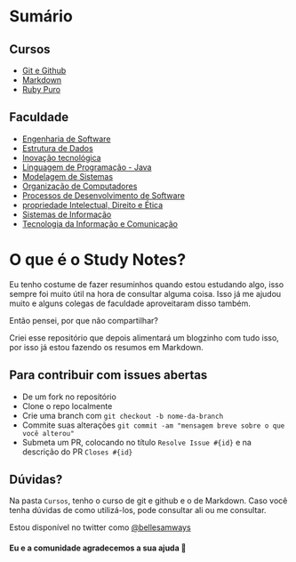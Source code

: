 # Sumário

## Cursos

- [Git e Github](Cursos/git_and_github_course.md)
- [Markdown](Cursos/markdown_course.md)
- [Ruby Puro](Cursos/ruby_puro.md)

## Faculdade

- [Engenharia de Software](Faculdade/Engenharia-de-Software/eng_software_compilado.md)
- [Estrutura de Dados](Faculdade/Estrutura-de-Dados/estrutura_dados_compilado.md)
- [Inovação tecnológica](Faculdade/Inovacao-Tecnologica/inovacao_tecnologica_compilado.md)
- [Linguagem de Programação - Java](Faculdade/Linguagem-de-Programacao-Java/java_compilado.md)
- [Modelagem de Sistemas](Faculdade/Modelagem-de-Sistemas/modelagem_sistemas_compilado.md)
- [Organização de Computadores](Faculdade/Organizacao-de-computadores/org_computadores_compilado.md)
- [Processos de Desenvolvimento de Software](Faculdade/Processos-de-Desenvolvimento-de-Software/pds_compilado.md)
- [propriedade Intelectual, Direito e Ética](Faculdade/Propriedade-Intelectual-Direito-e-Etica/pide_compilado.md)
- [Sistemas de Informação](Faculdade/Sistemas-de-Informação/sistemas_informacao_compilado.md)
- [Tecnologia da Informação e Comunicação](Faculdade/Tecnologia-da-Informacao-e-Comunicação/tic_compilado.md)

# O que é o Study Notes?

Eu tenho costume de fazer resuminhos quando estou estudando algo, isso sempre foi muito útil na hora de consultar alguma coisa. Isso já me ajudou muito e alguns colegas de faculdade aproveitaram disso também.

Então pensei, por que não compartilhar?

Criei esse repositório que depois alimentará um blogzinho com tudo isso, por isso já estou fazendo os resumos em Markdown.


## Para contribuir com issues abertas

- De um fork no repositório
- Clone o repo localmente
- Crie uma branch com `git checkout -b nome-da-branch`
- Commite suas alterações `git commit -am "mensagem breve sobre o que você alterou"`
- Submeta um PR, colocando no título `Resolve Issue #{id}` e na descrição do PR `Closes #{id}`

## Dúvidas?

Na pasta `Cursos`, tenho o curso de git e github e o de Markdown. Caso você tenha dúvidas de como utilizá-los, pode consultar ali ou me consultar.

Estou disponível no twitter como [@bellesamways](https://twitter.com/bellesamways)

#### Eu e a comunidade agradecemos a sua ajuda 💜
